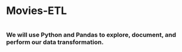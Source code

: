 # Movies-ETL

#

### We will use Python and Pandas to explore, document, and perform our data transformation.
